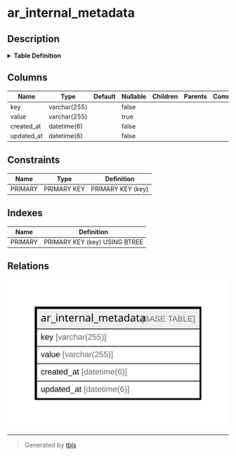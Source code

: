 # ar_internal_metadata

## Description

<details>
<summary><strong>Table Definition</strong></summary>

```sql
CREATE TABLE `ar_internal_metadata` (
  `key` varchar(255) NOT NULL,
  `value` varchar(255) DEFAULT NULL,
  `created_at` datetime(6) NOT NULL,
  `updated_at` datetime(6) NOT NULL,
  PRIMARY KEY (`key`)
) ENGINE=InnoDB DEFAULT CHARSET=utf8mb4 COLLATE=utf8mb4_0900_ai_ci
```

</details>

## Columns

| Name       | Type         | Default | Nullable | Children | Parents | Comment |
| ---------- | ------------ | ------- | -------- | -------- | ------- | ------- |
| key        | varchar(255) |         | false    |          |         |         |
| value      | varchar(255) |         | true     |          |         |         |
| created_at | datetime(6)  |         | false    |          |         |         |
| updated_at | datetime(6)  |         | false    |          |         |         |

## Constraints

| Name    | Type        | Definition        |
| ------- | ----------- | ----------------- |
| PRIMARY | PRIMARY KEY | PRIMARY KEY (key) |

## Indexes

| Name    | Definition                    |
| ------- | ----------------------------- |
| PRIMARY | PRIMARY KEY (key) USING BTREE |

## Relations

![er](ar_internal_metadata.svg)

---

> Generated by [tbls](https://github.com/k1LoW/tbls)
